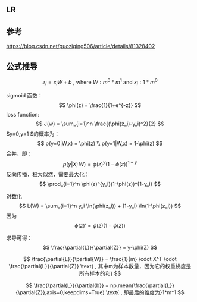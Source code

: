 ## LR

## 参考

<https://blog.csdn.net/guoziqing506/article/details/81328402>





## 公式推导

$$
z_i = x_iW+b \text{ , where }W:m^0*m^1 \text{ and } x_i:1*m^0
$$

sigmoid 函数：
$$
\phi(z) = \frac{1}{1+e^{-z}}
$$
loss function:
$$
J(w) = \sum_{i=1}^n \frac{(\phi(z_i)-y_i)^2}{2}
$$
$y=0,y=1 $的概率为：
$$
p(y=0|W,x) = \phi(z)  \\
p(y=1|W,x) = 1-\phi(z)
$$
合并，即：
$$
p(y|X;W) = \phi(z)^y(1-\phi(z))^{1-y}
$$
反向传播，极大似然，需要最大化：
$$
\prod_{i=1}^n \phi(z)^{y_i}(1-\phi(z))^{1-y_i}
$$


对数化
$$
L(W) = \sum_{i=1}^n y_i \ln(\phi(z_i)) + (1-y_i) \ln(1-\phi(z_i))
$$
因为
$$
\phi(z)' = \phi(z)(1-\phi(z))
$$


求导可得：
$$
\frac{\partial{L}}{\partial{Z}} = y-\phi(Z)
$$

$$
\frac{\partial{L}}{\partial{W}} = \frac{1}{m} \cdot X^T \cdot \frac{\partial{L}}{\partial{Z}} \text{ , 其中m为样本数量，因为它的权重梯度是所有样本的和}
$$

$$
\frac{\partial{L}}{\partial{b}} = np.mean(\frac{\partial{L}}{\partial{Z}},axis=0,keepdims=True) \text{  , 即最后的维度为}1*m^1
$$





















